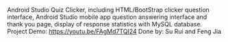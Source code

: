 Android Studio Quiz Clicker, including HTML/BootStrap clicker question interface, Android Studio mobile app question answering interface and thank you page, display of response statistics with MySQL database.
Project Demo: https://youtu.be/FAgMd7TQI24
Done by: Su Rui and Feng Jia
